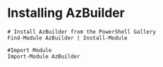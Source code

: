 # Installing AzBuilder

    # Install AzBuilder from the PowerShell Gallery
    Find-Module AzBuilder | Install-Module

    #Import Module
    Import-Module AzBuilder
